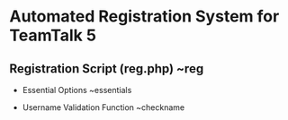# Automated Registration System for TeamTalk 5

## Registration Script (reg.php) ~reg

-   Essential Options ~essentials

-   Username Validation Function ~checkname
